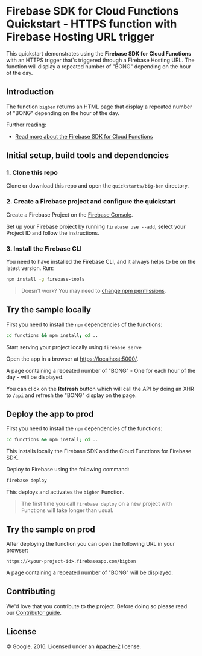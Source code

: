 # Firebase SDK for Cloud Functions Quickstart - HTTPS function with Firebase Hosting URL trigger

This quickstart demonstrates using the **Firebase SDK for Cloud Functions** with an HTTPS trigger that's triggered through a Firebase Hosting URL. The function will display a repeated number of "BONG" depending on the hour of the day.


## Introduction

The function `bigben` returns an HTML page that display a repeated number of "BONG" depending on the hour of the day.

Further reading:

 - [Read more about the Firebase SDK for Cloud Functions](https://firebase.google.com/docs/functions)


## Initial setup, build tools and dependencies

### 1. Clone this repo

Clone or download this repo and open the `quickstarts/big-ben` directory.


### 2. Create a Firebase project and configure the quickstart

Create a Firebase Project on the [Firebase Console](https://console.firebase.google.com).

Set up your Firebase project by running `firebase use --add`, select your Project ID and follow the instructions.


### 3. Install the Firebase CLI

You need to have installed the Firebase CLI, and it always helps to be on the latest version. Run:

```bash
npm install -g firebase-tools
```

> Doesn't work? You may need to [change npm permissions](https://docs.npmjs.com/getting-started/fixing-npm-permissions).

## Try the sample locally

First you need to install the `npm` dependencies of the functions:

```bash
cd functions && npm install; cd ..
```

Start serving your project locally using `firebase serve`

Open the app in a browser at [https://localhost:5000/](https://localhost:5000/).

A page containing a repeated number of "BONG" - One for each hour of the day - will be displayed.

You can click on the **Refresh** button which will call the API by doing an XHR to `/api` and refresh the "BONG" display on the page.


## Deploy the app to prod

First you need to install the `npm` dependencies of the functions:

```bash
cd functions && npm install; cd ..
```

This installs locally the Firebase SDK and the Cloud Functions for Firebase SDK.

Deploy to Firebase using the following command:

```bash
firebase deploy
```

This deploys and activates the `bigben` Function.

> The first time you call `firebase deploy` on a new project with Functions will take longer than usual.


## Try the sample on prod

After deploying the function you can open the following URL in your browser:

```
https://<your-project-id>.firebaseapp.com/bigben
```

A page containing a repeated number of "BONG" will be displayed.


## Contributing

We'd love that you contribute to the project. Before doing so please read our [Contributor guide](../../CONTRIBUTING.md).


## License

© Google, 2016. Licensed under an [Apache-2](../../LICENSE) license.
